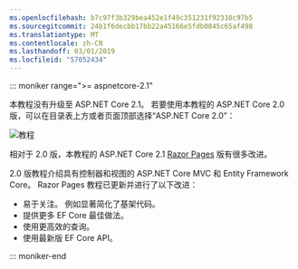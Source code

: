 ```yaml
---
ms.openlocfilehash: b7c97f3b329bea452e1f49c351231f92310c97b5
ms.sourcegitcommit: 24b1f6decbb17bb22a45166e5fdb0845c65af498
ms.translationtype: MT
ms.contentlocale: zh-CN
ms.lasthandoff: 03/01/2019
ms.locfileid: "57052434"
---
```

::: moniker range=">= aspnetcore-2.1"

本教程没有升级至 ASP.NET Core 2.1。 若要使用本教程的 ASP.NET Core 2.0 版，可以在目录表上方或者页面顶部选择“ASP.NET Core 2.0”：

![教程 ](~//data/ef-rp/read-related-data/_static/2.1.png)

相对于 2.0 版，本教程的 ASP.NET Core 2.1 [Razor Pages](xref:data/ef-rp/intro) 版有很多改进。

2.0 版教程介绍具有控制器和视图的 ASP.NET Core MVC 和 Entity Framework Core。 Razor Pages 教程已更新并进行了以下改进：

* 易于关注。 例如显著简化了基架代码。
* 提供更多 EF Core 最佳做法。
* 使用更高效的查询。
* 使用最新版 EF Core API。

::: moniker-end
